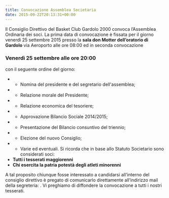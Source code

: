 ```yaml
---
title: Convocazione Assemblea Societaria
date: 2015-09-22T20:13:31+00:00
---
```

Il Consiglio Direttivo del Basket Club Gardolo 2000 convoca l’Assemblea Ordinaria dei soci. La prima data di convocazione è fissata per il giorno venerdì 25 settembre 2015 presso la **sala don Motter dell’oratorio di Gardolo** via Aeroporto alle ore 08:00 ed in seconda convocazione

### **Venerdì 25 settembre alle ore 20:00**

con il seguente ordine del giorno:
* - Nomina del presidente e del segretario dell'assemblea;
* - Relazione morale del Presidente;
* - Relazione economica del tesoriere;
* - Approvazione Bilancio Sociale 2014/2015;
* - Presentazione del Bilancio consuntivo del triennio;
* - Elezione del nuovo Consiglio;
* - Varie ed eventuali. Si ricorda che in base allo Statuto Societario sono considerati soci:
* **Tutti i tesserati maggiorenni**
* **Chi esercita la patria potestà degli atleti minorenni** 

A tal proposito chiunque fosse interessato a candidarsi all’interno del consiglio direttivo è pregato di comunicarlo direttamente all’indirizzo mail della segreteria: . Vi preghiamo di diffondere la convocazione a tutti i nostri tesserati.